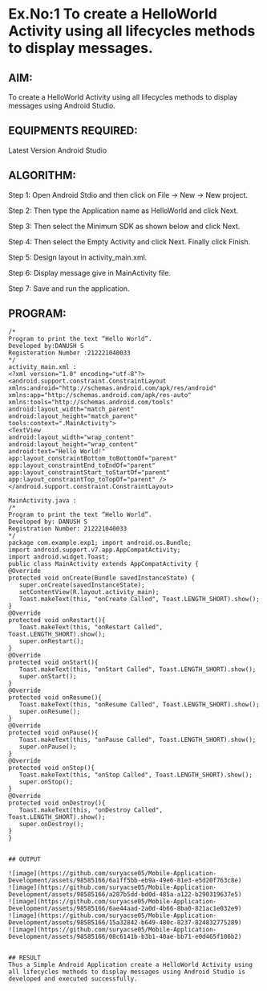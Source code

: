 # Ex.No:1 To create a HelloWorld Activity using all lifecycles methods to display messages.


## AIM:

To create a HelloWorld Activity using all lifecycles methods to display messages using Android Studio.

## EQUIPMENTS REQUIRED:

Latest Version Android Studio

## ALGORITHM:

Step 1: Open Android Stdio and then click on File -> New -> New project.

Step 2: Then type the Application name as HelloWorld and click Next. 

Step 3: Then select the Minimum SDK as shown below and click Next.

Step 4: Then select the Empty Activity and click Next. Finally click Finish.

Step 5: Design layout in activity_main.xml.

Step 6: Display message give in MainActivity file.

Step 7: Save and run the application.

## PROGRAM:
```
/*
Program to print the text “Hello World”.
Developed by:DANUSH S
Registeration Number :212221040033
*/
activity_main.xml :
<?xml version="1.0" encoding="utf-8"?>
<android.support.constraint.ConstraintLayout
xmlns:android="http://schemas.android.com/apk/res/android"
xmlns:app="http://schemas.android.com/apk/res-auto"
xmlns:tools="http://schemas.android.com/tools"
android:layout_width="match_parent"
android:layout_height="match_parent"
tools:context=".MainActivity">
<TextView
android:layout_width="wrap_content"
android:layout_height="wrap_content"
android:text="Hello World!"
app:layout_constraintBottom_toBottomOf="parent"
app:layout_constraintEnd_toEndOf="parent"
app:layout_constraintStart_toStartOf="parent"
app:layout_constraintTop_toTopOf="parent" />
</android.support.constraint.ConstraintLayout>

MainActivity.java :
/*
Program to print the text “Hello World”.
Developed by: DANUSH S
Registration Number: 212221040033
*/
package com.example.exp1; import android.os.Bundle;
import android.support.v7.app.AppCompatActivity;
import android.widget.Toast;
public class MainActivity extends AppCompatActivity {
@Override
protected void onCreate(Bundle savedInstanceState) {
   super.onCreate(savedInstanceState);
   setContentView(R.layout.activity_main);
   Toast.makeText(this, "onCreate Called", Toast.LENGTH_SHORT).show();
}
@Override
protected void onRestart(){
   Toast.makeText(this, "onRestart Called", Toast.LENGTH_SHORT).show();
   super.onRestart();
}
@Override
protected void onStart(){
   Toast.makeText(this, "onStart Called", Toast.LENGTH_SHORT).show();
   super.onStart();
}
@Override
protected void onResume(){
   Toast.makeText(this, "onResume Called", Toast.LENGTH_SHORT).show();
   super.onResume();
}
@Override
protected void onPause(){
   Toast.makeText(this, "onPause Called", Toast.LENGTH_SHORT).show();
   super.onPause();
}
@Override
protected void onStop(){
   Toast.makeText(this, "onStop Called", Toast.LENGTH_SHORT).show();
   super.onStop();
}
@Override
protected void onDestroy(){
   Toast.makeText(this, "onDestroy Called", Toast.LENGTH_SHORT).show();
   super.onDestroy();
}
}


## OUTPUT

![image](https://github.com/suryacse05/Mobile-Application-Development/assets/98585166/6a1ff5bb-eb9a-49e6-81e3-e5d20f763c8e)
![image](https://github.com/suryacse05/Mobile-Application-Development/assets/98585166/a287b5dd-bd0d-485a-a122-b290319637e5)
![image](https://github.com/suryacse05/Mobile-Application-Development/assets/98585166/6ae44aad-2a0d-4b66-8ba0-821ac1e032e9)
![image](https://github.com/suryacse05/Mobile-Application-Development/assets/98585166/15a32842-b649-480c-8237-824832775289)
![image](https://github.com/suryacse05/Mobile-Application-Development/assets/98585166/08c6141b-b3b1-40ae-bb71-e0d465f106b2)


## RESULT
Thus a Simple Android Application create a HelloWorld Activity using all lifecycles methods to display messages using Android Studio is developed and executed successfully.
